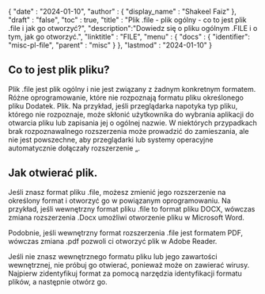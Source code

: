 {
  "date" : "2024-01-10",
  "author" : {
    "display_name" : "Shakeel Faiz"
  },
  "draft" : "false",
  "toc" : true,
  "title" : "Plik .file - plik ogólny - co to jest plik .file i jak go otworzyć?",
  "description":"Dowiedz się o pliku ogólnym .FILE i o tym, jak go otworzyć.",
  "linktitle" : "FILE",
  "menu" : {
    "docs" : {
      "identifier": "misc-pl-file",
      "parent" : "misc"
    }
  },
  "lastmod" : "2024-01-10"
}

## Co to jest plik pliku?

Plik .file jest plik ogólny i nie jest związany z żadnym konkretnym formatem. Różne oprogramowanie, które nie rozpoznają formatu pliku określonego pliku Dodatek. Plik. Na przykład, jeśli przeglądarka napotyka typ pliku, którego nie rozpoznaje, może skłonić użytkownika do wybrania aplikacji do otwarcia pliku lub zapisania jej o ogólnej nazwie. W niektórych przypadkach brak rozpoznawalnego rozszerzenia może prowadzić do zamieszania, ale nie jest powszechne, aby przeglądarki lub systemy operacyjne automatycznie dołączały rozszerzenie „.

## Jak otwierać plik.

Jeśli znasz format pliku .file, możesz zmienić jego rozszerzenie na określony format i otworzyć go w powiązanym oprogramowaniu. Na przykład, jeśli wewnętrzny format pliku .file to format pliku DOCX, wówczas zmiana rozszerzenia .Docx umożliwi otworzenie pliku w Microsoft Word.

Podobnie, jeśli wewnętrzny format rozszerzenia .file jest formatem PDF, wówczas zmiana .pdf pozwoli ci otworzyć plik w Adobe Reader.

Jeśli nie znasz wewnętrznego formatu pliku lub jego zawartości wewnętrznej, nie próbuj go otwierać, ponieważ może on zawierać wirusy. Najpierw zidentyfikuj format za pomocą narzędzia identyfikacji formatu plików, a następnie otwórz go.